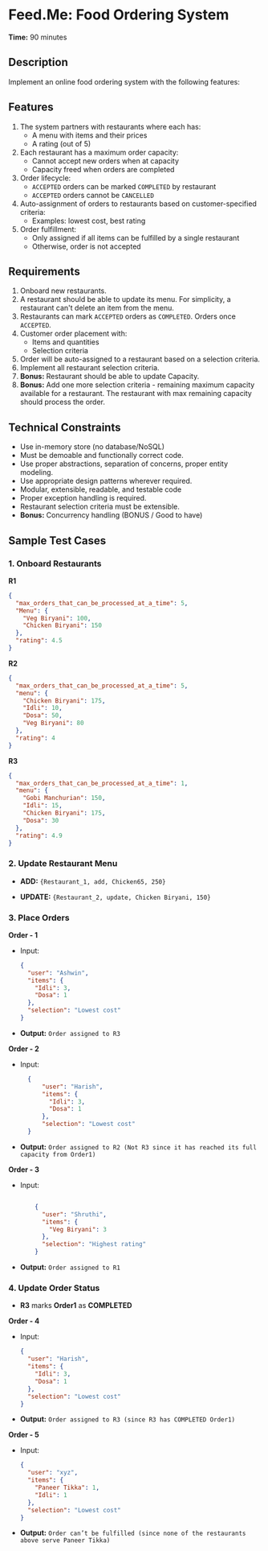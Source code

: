 # Feed.Me: Food Ordering System

**Time:** 90 minutes

## Description
Implement an online food ordering system with the following features:

## Features
1. The system partners with restaurants where each has:
    - A menu with items and their prices
    - A rating (out of 5)
2. Each restaurant has a maximum order capacity:
    - Cannot accept new orders when at capacity
    - Capacity freed when orders are completed
3. Order lifecycle:
    - `ACCEPTED` orders can be marked `COMPLETED` by restaurant
    - `ACCEPTED` orders cannot be `CANCELLED`
4. Auto-assignment of orders to restaurants based on customer-specified criteria:
    - Examples: lowest cost, best rating
5. Order fulfillment:
    - Only assigned if all items can be fulfilled by a single restaurant
    - Otherwise, order is not accepted

## Requirements
1. Onboard new restaurants.
2. A restaurant should be able to update its menu. For simplicity, a restaurant can't delete
   an item from the menu.
3. Restaurants can mark `ACCEPTED` orders as `COMPLETED`. Orders once `ACCEPTED`.
4. Customer order placement with:
    - Items and quantities
    - Selection criteria
5. Order will be auto-assigned to a restaurant based on a selection criteria.
6. Implement all restaurant selection criteria.
7. **Bonus:** Restaurant should be able to update Capacity.
8. **Bonus:** Add one more selection criteria - remaining maximum capacity available for a restaurant. The restaurant with max remaining capacity should process the order.

## Technical Constraints
- Use in-memory store (no database/NoSQL)
- Must be demoable and functionally correct code.
- Use proper abstractions, separation of concerns, proper entity modeling.
- Use appropriate design patterns wherever required.
- Modular, extensible, readable, and testable code
- Proper exception handling is required.
- Restaurant selection criteria must be extensible.
- **Bonus:** Concurrency handling (BONUS / Good to have)

## Sample Test Cases

### 1. Onboard Restaurants
**R1**
```json
{
  "max_orders_that_can_be_processed_at_a_time": 5,
  "Menu": {
    "Veg Biryani": 100,
    "Chicken Biryani": 150
  },
  "rating": 4.5
}
```


**R2**
```json
{
  "max_orders_that_can_be_processed_at_a_time": 5,
  "menu": {
    "Chicken Biryani": 175,
    "Idli": 10,
    "Dosa": 50,
    "Veg Biryani": 80
  },
  "rating": 4
}
```

**R3**
```json
{
  "max_orders_that_can_be_processed_at_a_time": 1,
  "menu": {
    "Gobi Manchurian": 150,
    "Idli": 15,
    "Chicken Biryani": 175,
    "Dosa": 30
  },
  "rating": 4.9
}
```

### 2. Update Restaurant Menu
- **ADD:** `{Restaurant_1, add, Chicken65, 250}`

- **UPDATE:** `{Restaurant_2, update, Chicken Biryani, 150}`

### 3. Place Orders

**Order - 1**

- Input:
    ```json
    {
      "user": "Ashwin",
      "items": {
        "Idli": 3,
        "Dosa": 1
      },
      "selection": "Lowest cost"
    }

    ```
- **Output:** `Order assigned to R3`

**Order - 2**

- Input:
    ```json
      {
          "user": "Harish",
          "items": {
            "Idli": 3,
            "Dosa": 1
          },
          "selection": "Lowest cost"
      }
    ```
- **Output:** ` Order assigned to R2 (Not R3 since it has reached its full capacity from Order1) `


**Order - 3**

- Input:
    ```json
  
        {
          "user": "Shruthi",
          "items": {
            "Veg Biryani": 3
          },
          "selection": "Highest rating"
        }

    ```
- **Output:** `Order assigned to R1`


### 4. Update Order Status

- **R3** marks **Order1** as **COMPLETED**

**Order - 4**

- Input:
    ```json
    {
      "user": "Harish",
      "items": {
        "Idli": 3,
        "Dosa": 1
      },
      "selection": "Lowest cost"
    }

    ```
- **Output:** `Order assigned to R3 (since R3 has COMPLETED Order1) `

**Order - 5**

- Input:
    ```json
    {
      "user": "xyz",
      "items": {
        "Paneer Tikka": 1,
        "Idli": 1
      },
      "selection": "Lowest cost"
    }

    ```
- **Output:** `Order can’t be fulfilled (since none of the restaurants above serve Paneer Tikka)`




